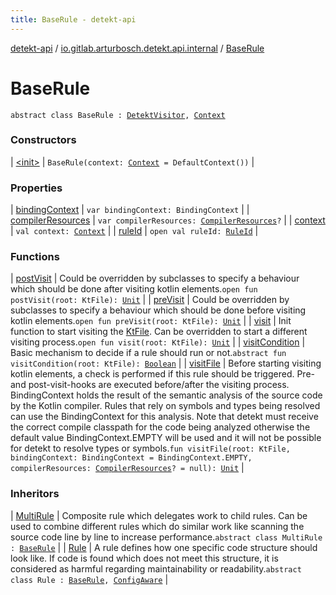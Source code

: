 ```yaml
---
title: BaseRule - detekt-api
---
```


[detekt-api](../../index.html) / [io.gitlab.arturbosch.detekt.api.internal](../index.html) / [BaseRule](./index.html)

# BaseRule

`abstract class BaseRule : `[`DetektVisitor`](../../io.gitlab.arturbosch.detekt.api/-detekt-visitor/index.html)`, `[`Context`](../../io.gitlab.arturbosch.detekt.api/-context/index.html)

### Constructors

| [&lt;init&gt;](-init-.html) | `BaseRule(context: `[`Context`](../../io.gitlab.arturbosch.detekt.api/-context/index.html)` = DefaultContext())` |

### Properties

| [bindingContext](binding-context.html) | `var bindingContext: BindingContext` |
| [compilerResources](compiler-resources.html) | `var compilerResources: `[`CompilerResources`](../-compiler-resources/index.html)`?` |
| [context](context.html) | `val context: `[`Context`](../../io.gitlab.arturbosch.detekt.api/-context/index.html) |
| [ruleId](rule-id.html) | `open val ruleId: `[`RuleId`](../../io.gitlab.arturbosch.detekt.api/-rule-id.html) |

### Functions

| [postVisit](post-visit.html) | Could be overridden by subclasses to specify a behaviour which should be done after visiting kotlin elements.`open fun postVisit(root: KtFile): `[`Unit`](https://kotlinlang.org/api/latest/jvm/stdlib/kotlin/-unit/index.html) |
| [preVisit](pre-visit.html) | Could be overridden by subclasses to specify a behaviour which should be done before visiting kotlin elements.`open fun preVisit(root: KtFile): `[`Unit`](https://kotlinlang.org/api/latest/jvm/stdlib/kotlin/-unit/index.html) |
| [visit](visit.html) | Init function to start visiting the [KtFile](#). Can be overridden to start a different visiting process.`open fun visit(root: KtFile): `[`Unit`](https://kotlinlang.org/api/latest/jvm/stdlib/kotlin/-unit/index.html) |
| [visitCondition](visit-condition.html) | Basic mechanism to decide if a rule should run or not.`abstract fun visitCondition(root: KtFile): `[`Boolean`](https://kotlinlang.org/api/latest/jvm/stdlib/kotlin/-boolean/index.html) |
| [visitFile](visit-file.html) | Before starting visiting kotlin elements, a check is performed if this rule should be triggered. Pre- and post-visit-hooks are executed before/after the visiting process. BindingContext holds the result of the semantic analysis of the source code by the Kotlin compiler. Rules that rely on symbols and types being resolved can use the BindingContext for this analysis. Note that detekt must receive the correct compile classpath for the code being analyzed otherwise the default value BindingContext.EMPTY will be used and it will not be possible for detekt to resolve types or symbols.`fun visitFile(root: KtFile, bindingContext: BindingContext = BindingContext.EMPTY, compilerResources: `[`CompilerResources`](../-compiler-resources/index.html)`? = null): `[`Unit`](https://kotlinlang.org/api/latest/jvm/stdlib/kotlin/-unit/index.html) |

### Inheritors

| [MultiRule](../../io.gitlab.arturbosch.detekt.api/-multi-rule/index.html) | Composite rule which delegates work to child rules. Can be used to combine different rules which do similar work like scanning the source code line by line to increase performance.`abstract class MultiRule : `[`BaseRule`](./index.html) |
| [Rule](../../io.gitlab.arturbosch.detekt.api/-rule/index.html) | A rule defines how one specific code structure should look like. If code is found which does not meet this structure, it is considered as harmful regarding maintainability or readability.`abstract class Rule : `[`BaseRule`](./index.html)`, `[`ConfigAware`](../../io.gitlab.arturbosch.detekt.api/-config-aware/index.html) |


